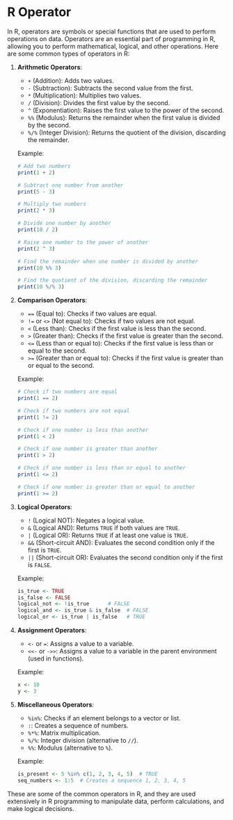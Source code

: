 # R Operator

In R, operators are symbols or special functions that are used to perform operations on data. Operators are an essential part of programming in R, allowing you to perform mathematical, logical, and other operations. Here are some common types of operators in R:

1. **Arithmetic Operators**:
   - `+` (Addition): Adds two values.
   - `-` (Subtraction): Subtracts the second value from the first.
   - `*` (Multiplication): Multiplies two values.
   - `/` (Division): Divides the first value by the second.
   - `^` (Exponentiation): Raises the first value to the power of the second.
   - `%%` (Modulus): Returns the remainder when the first value is divided by the second.
   - `%/%` (Integer Division): Returns the quotient of the division, discarding the remainder.

   Example:
   ```R
   # Add two numbers
   print(1 + 2)
   
   # Subtract one number from another
   print(5 - 3)
   
   # Multiply two numbers
   print(2 * 3)
   
   # Divide one number by another
   print(10 / 2)
   
   # Raise one number to the power of another
   print(2 ^ 3)
   
   # Find the remainder when one number is divided by another
   print(10 %% 3)
   
   # Find the quotient of the division, discarding the remainder
   print(10 %/% 3)
   ```

2. **Comparison Operators**:
   - `==` (Equal to): Checks if two values are equal.
   - `!=` or `<>` (Not equal to): Checks if two values are not equal.
   - `<` (Less than): Checks if the first value is less than the second.
   - `>` (Greater than): Checks if the first value is greater than the second.
   - `<=` (Less than or equal to): Checks if the first value is less than or equal to the second.
   - `>=` (Greater than or equal to): Checks if the first value is greater than or equal to the second.

   Example:
   ```R
   # Check if two numbers are equal
   print(1 == 2)
   
   # Check if two numbers are not equal
   print(1 != 2)
   
   # Check if one number is less than another
   print(1 < 2)
   
   # Check if one number is greater than another
   print(1 > 2)
   
   # Check if one number is less than or equal to another
   print(1 <= 2)
   
   # Check if one number is greater than or equal to another
   print(1 >= 2)
   ```

3. **Logical Operators**:
   - `!` (Logical NOT): Negates a logical value.
   - `&` (Logical AND): Returns `TRUE` if both values are `TRUE`.
   - `|` (Logical OR): Returns `TRUE` if at least one value is `TRUE`.
   - `&&` (Short-circuit AND): Evaluates the second condition only if the first is `TRUE`.
   - `||` (Short-circuit OR): Evaluates the second condition only if the first is `FALSE`.

   Example:
   ```R
   is_true <- TRUE
   is_false <- FALSE
   logical_not <- !is_true      # FALSE
   logical_and <- is_true & is_false  # FALSE
   logical_or <- is_true | is_false   # TRUE
   ```

4. **Assignment Operators**:
   - `<-` or `=`: Assigns a value to a variable.
   - `<<-` or `->>`: Assigns a value to a variable in the parent environment (used in functions).

   Example:
   ```R
   x <- 10
   y <- 3
   ```

5. **Miscellaneous Operators**:
   - `%in%`: Checks if an element belongs to a vector or list.
   - `:`: Creates a sequence of numbers.
   - `%*%`: Matrix multiplication.
   - `%/%`: Integer division (alternative to `//`).
   - `%%`: Modulus (alternative to `%`).

   Example:
   ```R
   is_present <- 5 %in% c(1, 2, 3, 4, 5)  # TRUE
   seq_numbers <- 1:5  # Creates a sequence 1, 2, 3, 4, 5
   ```

These are some of the common operators in R, and they are used extensively in R programming to manipulate data, perform calculations, and make logical decisions.
